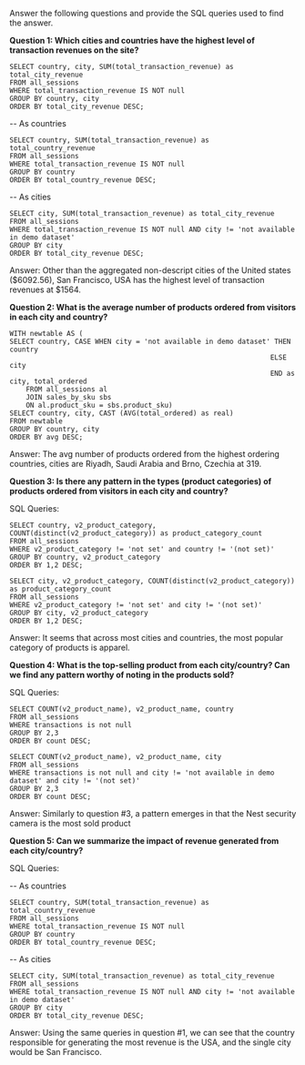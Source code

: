 Answer the following questions and provide the SQL queries used to find the answer.

    
**Question 1: Which cities and countries have the highest level of transaction revenues on the site?**
```
SELECT country, city, SUM(total_transaction_revenue) as total_city_revenue
FROM all_sessions
WHERE total_transaction_revenue IS NOT null 
GROUP BY country, city
ORDER BY total_city_revenue DESC;
```

-- As countries
```
SELECT country, SUM(total_transaction_revenue) as total_country_revenue
FROM all_sessions
WHERE total_transaction_revenue IS NOT null 
GROUP BY country
ORDER BY total_country_revenue DESC;
```

-- As cities
```
SELECT city, SUM(total_transaction_revenue) as total_city_revenue
FROM all_sessions
WHERE total_transaction_revenue IS NOT null AND city != 'not available in demo dataset'
GROUP BY city
ORDER BY total_city_revenue DESC;
```

Answer: Other than the aggregated non-descript cities of the United states ($6092.56), San Francisco, USA has the highest level of transaction revenues at $1564.




**Question 2: What is the average number of products ordered from visitors in each city and country?**

```
WITH newtable AS (
SELECT country, CASE WHEN city = 'not available in demo dataset' THEN country
																ELSE city 
																END as 
city, total_ordered
	FROM all_sessions al 
	JOIN sales_by_sku sbs 
	ON al.product_sku = sbs.product_sku)
SELECT country, city, CAST (AVG(total_ordered) as real)
FROM newtable 
GROUP BY country, city 
ORDER BY avg DESC;
``` 


Answer: The avg number of products ordered from the highest ordering countries, cities are Riyadh, Saudi Arabia and Brno, Czechia at 319. 





**Question 3: Is there any pattern in the types (product categories) of products ordered from visitors in each city and country?**


SQL Queries:
```
SELECT country, v2_product_category, COUNT(distinct(v2_product_category)) as product_category_count
FROM all_sessions
WHERE v2_product_category != 'not set' and country != '(not set)'
GROUP BY country, v2_product_category
ORDER BY 1,2 DESC;
```
```
SELECT city, v2_product_category, COUNT(distinct(v2_product_category)) as product_category_count
FROM all_sessions
WHERE v2_product_category != 'not set' and city != '(not set)'
GROUP BY city, v2_product_category
ORDER BY 1,2 DESC;
```
Answer: It seems that across most cities and countries, the most popular category of products is apparel.





**Question 4: What is the top-selling product from each city/country? Can we find any pattern worthy of noting in the products sold?**


SQL Queries:

```
SELECT COUNT(v2_product_name), v2_product_name, country 
FROM all_sessions
WHERE transactions is not null
GROUP BY 2,3
ORDER BY count DESC;
```
```
SELECT COUNT(v2_product_name), v2_product_name, city
FROM all_sessions
WHERE transactions is not null and city != 'not available in demo dataset' and city != '(not set)'
GROUP BY 2,3
ORDER BY count DESC;
```

Answer: Similarly to question #3, a pattern emerges in that the Nest security camera is the most sold product





**Question 5: Can we summarize the impact of revenue generated from each city/country?**

SQL Queries:

-- As countries
```
SELECT country, SUM(total_transaction_revenue) as total_country_revenue
FROM all_sessions
WHERE total_transaction_revenue IS NOT null 
GROUP BY country
ORDER BY total_country_revenue DESC;
```
-- As cities

```
SELECT city, SUM(total_transaction_revenue) as total_city_revenue
FROM all_sessions
WHERE total_transaction_revenue IS NOT null AND city != 'not available in demo dataset'
GROUP BY city
ORDER BY total_city_revenue DESC;
```

Answer:
Using the same queries in question #1, we can see that the country responsible for generating the most revenue is the USA, and the single city would be San Francisco.







